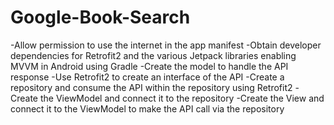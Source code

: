 # Google-Book-Search

-Allow permission to use the internet in the app manifest
-Obtain developer dependencies for Retrofit2 and the various Jetpack libraries enabling MVVM in Android using Gradle
-Create the model to handle the API response
-Use Retrofit2 to create an interface of the API
-Create a repository and consume the API within the repository using Retrofit2
-Create the ViewModel and connect it to the repository
-Create the View and connect it to the ViewModel to make the API call via the repository
